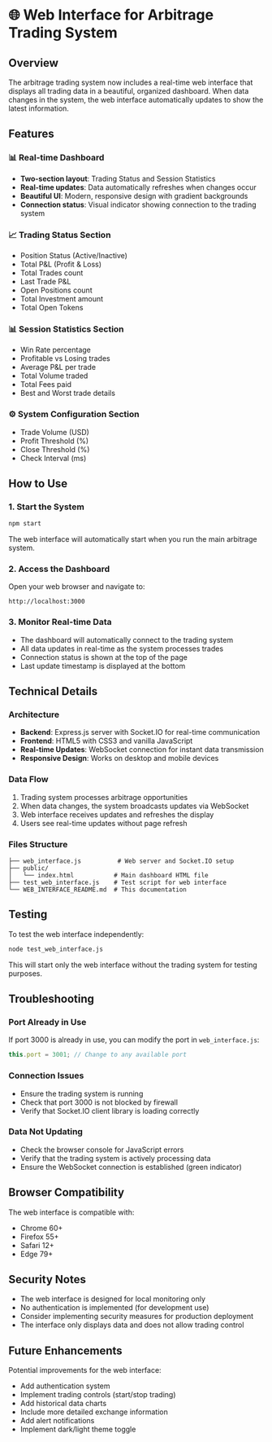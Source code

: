 # 🌐 Web Interface for Arbitrage Trading System

## Overview

The arbitrage trading system now includes a real-time web interface that displays all trading data in a beautiful, organized dashboard. When data changes in the system, the web interface automatically updates to show the latest information.

## Features

### 📊 Real-time Dashboard
- **Two-section layout**: Trading Status and Session Statistics
- **Real-time updates**: Data automatically refreshes when changes occur
- **Beautiful UI**: Modern, responsive design with gradient backgrounds
- **Connection status**: Visual indicator showing connection to the trading system

### 📈 Trading Status Section
- Position Status (Active/Inactive)
- Total P&L (Profit & Loss)
- Total Trades count
- Last Trade P&L
- Open Positions count
- Total Investment amount
- Total Open Tokens

### 📊 Session Statistics Section
- Win Rate percentage
- Profitable vs Losing trades
- Average P&L per trade
- Total Volume traded
- Total Fees paid
- Best and Worst trade details

### ⚙️ System Configuration Section
- Trade Volume (USD)
- Profit Threshold (%)
- Close Threshold (%)
- Check Interval (ms)

## How to Use

### 1. Start the System
```bash
npm start
```

The web interface will automatically start when you run the main arbitrage system.

### 2. Access the Dashboard
Open your web browser and navigate to:
```
http://localhost:3000
```

### 3. Monitor Real-time Data
- The dashboard will automatically connect to the trading system
- All data updates in real-time as the system processes trades
- Connection status is shown at the top of the page
- Last update timestamp is displayed at the bottom

## Technical Details

### Architecture
- **Backend**: Express.js server with Socket.IO for real-time communication
- **Frontend**: HTML5 with CSS3 and vanilla JavaScript
- **Real-time Updates**: WebSocket connection for instant data transmission
- **Responsive Design**: Works on desktop and mobile devices

### Data Flow
1. Trading system processes arbitrage opportunities
2. When data changes, the system broadcasts updates via WebSocket
3. Web interface receives updates and refreshes the display
4. Users see real-time updates without page refresh

### Files Structure
```
├── web_interface.js          # Web server and Socket.IO setup
├── public/
│   └── index.html           # Main dashboard HTML file
├── test_web_interface.js    # Test script for web interface
└── WEB_INTERFACE_README.md  # This documentation
```

## Testing

To test the web interface independently:

```bash
node test_web_interface.js
```

This will start only the web interface without the trading system for testing purposes.

## Troubleshooting

### Port Already in Use
If port 3000 is already in use, you can modify the port in `web_interface.js`:

```javascript
this.port = 3001; // Change to any available port
```

### Connection Issues
- Ensure the trading system is running
- Check that port 3000 is not blocked by firewall
- Verify that Socket.IO client library is loading correctly

### Data Not Updating
- Check the browser console for JavaScript errors
- Verify that the trading system is actively processing data
- Ensure the WebSocket connection is established (green indicator)

## Browser Compatibility

The web interface is compatible with:
- Chrome 60+
- Firefox 55+
- Safari 12+
- Edge 79+

## Security Notes

- The web interface is designed for local monitoring only
- No authentication is implemented (for development use)
- Consider implementing security measures for production deployment
- The interface only displays data and does not allow trading control

## Future Enhancements

Potential improvements for the web interface:
- Add authentication system
- Implement trading controls (start/stop trading)
- Add historical data charts
- Include more detailed exchange information
- Add alert notifications
- Implement dark/light theme toggle
